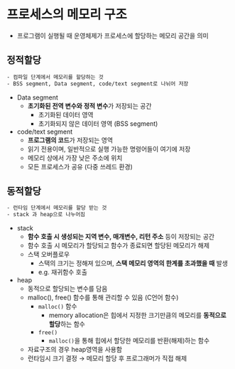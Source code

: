 # 프로세스의 메모리 구조


- 프로그램이 실행될 때 운영체제가 프로세스에 할당하는 메모리 공간을 의미

## 정적할당



```bash
- 컴파일 단계에서 메모리를 할당하는 것
- BSS segment, Data segment, code/text segment로 나뉘어 저장
```

- Data segment
    - **초기화된 전역 변수와 정적 변수**가 저장되는 공간
        - 초기화된 데이터 영역
        - 초기화되지 않은 데이터 영역 (BSS segment)
- code/text segment
    - **프로그램의 코드**가 저장되는 영역
    - 읽기 전용이며, 일반적으로 실행 가능한 명령어들이 여기에 저장
    - 메모리 상에서 가장 낮은 주소에 위치
    - 모든 프로세스가 공유 (다중 쓰레드 환경)

## 동적할당


```bash
- 런타임 단계에서 메모리를 할당 받는 것
- stack 과 heap으로 나누어짐
```

- stack
    - **함수 호출 시 생성되는 지역 변수, 매개변수, 리턴 주소** 등이 저장되는 공간
    - 함수 호출 시 메모리가 할당되고 함수가 종료되면 할당된 메모리가 해제
    - 스택 오버플로우
        - 스택의 크기는 정해져 있으며, **스택 메모리 영역의 한계를 초과했을 때** 발생
        - e.g. 재귀함수 호출
- heap
    - 동적으로 할당되는 변수를 담음
    - malloc(), free() 함수를 통해 관리할 수 있음 (C언어 함수)
        - `malloc()` 함수
            - memory allocation은 힙에서 지정한 크기만큼의 메모리를 **동적으로 할당**하는 함수
        - `free()`
            - `malloc()`을 통해 힙에서 할당한 메모리를 반환(해제)하는 함수
    - 자료구조의 경우 heap영역을 사용함
    - 런타임시 크기 결정 → 메모리 할당 후 프로그래머가 직접 해제
